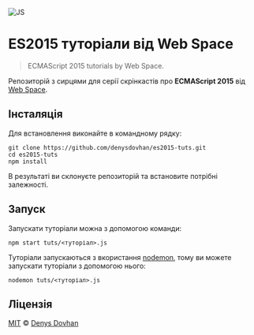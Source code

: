 ![JS](https://cloud.githubusercontent.com/assets/3459374/9547595/03d62334-4da4-11e5-8ef9-5413137588e3.png)

# ES2015 туторіали від Web Space

> ECMAScript 2015 tutorials by Web Space.

Репозиторій з сирцями для серії скрінкастів про **ECMAScript 2015** від [Web Space][webspace].

## Інсталяція

Для встановлення виконайте в командному рядку:

```
git clone https://github.com/denysdovhan/es2015-tuts.git
cd es2015-tuts
npm install
```

В результаті ви склонуєте репозиторій та встановите потрібні залежності.

## Запуск

Запускати туторіали можна з допомогою команди:

```
npm start tuts/<туторіал>.js
```

Туторіали запускаються з вкористання [nodemon][nodemon], тому ви можете запускати туторіали з допомогою нього:

```
nodemon tuts/<туторіал>.js
```

## Ліцензія

[MIT][mit-license] © [Denys Dovhan][denysdovhan]

[webspace]: https://www.youtube.com/channel/UCEeN_1QgyEUNvlvCj4Zylmw
[nodemon]: http://nodemon.io/
[mit-license]: http://opensource.org/licenses/MIT
[denysdovhan]: http://denysdovhan.com/
